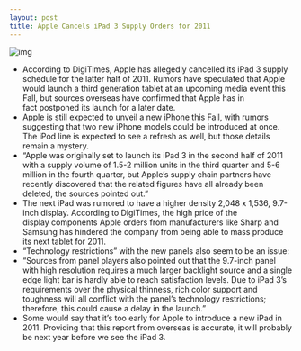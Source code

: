 ```yaml
---
layout: post
title: Apple Cancels iPad 3 Supply Orders for 2011
---
```

![img](http://media.idownloadblog.com/wp-content/uploads/2011/08/iPad-finger-touching-e1313459827308.jpeg)
* According to DigiTimes, Apple has allegedly cancelled its iPad 3 supply schedule for the latter half of 2011. Rumors have speculated that Apple would launch a third generation tablet at an upcoming media event this Fall, but sources overseas have confirmed that Apple has in fact postponed its launch for a later date.
* Apple is still expected to unveil a new iPhone this Fall, with rumors suggesting that two new iPhone models could be introduced at once. The iPod line is expected to see a refresh as well, but those details remain a mystery.
* “Apple was originally set to launch its iPad 3 in the second half of 2011 with a supply volume of 1.5-2 million units in the third quarter and 5-6 million in the fourth quarter, but Apple’s supply chain partners have recently discovered that the related figures have all already been deleted, the sources pointed out.”
* The next iPad was rumored to have a higher density 2,048 x 1,536, 9.7-inch display. According to DigiTimes, the high price of the display components Apple orders from manufacturers like Sharp and Samsung has hindered the company from being able to mass produce its next tablet for 2011.
* “Technology restrictions” with the new panels also seem to be an issue:
* “Sources from panel players also pointed out that the 9.7-inch panel with high resolution requires a much larger backlight source and a single edge light bar is hardly able to reach satisfaction levels. Due to iPad 3’s requirements over the physical thinness, rich color support and toughness will all conflict with the panel’s technology restrictions; therefore, this could cause a delay in the launch.”
* Some would say that it’s too early for Apple to introduce a new iPad in 2011. Providing that this report from overseas is accurate, it will probably be next year before we see the iPad 3.

